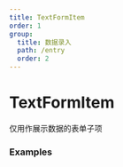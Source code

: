```yaml
---
title: TextFormItem
order: 1
group:
  title: 数据录入
  path: /entry
  order: 2
---
```


# TextFormItem

仅用作展示数据的表单子项

### Examples

<code src="./demo.jsx" />
